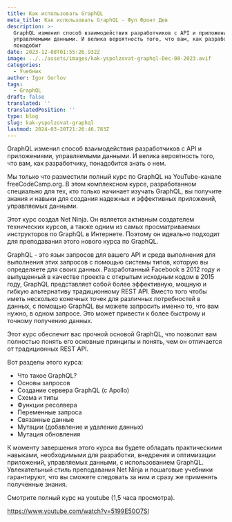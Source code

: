 ```yaml
---
title: Как использовать GraphQL
meta_title: Как использовать GraphQL - Фул Фронт Дев
description: >-
  GraphQL изменил способ взаимодействия разработчиков с API и приложениями,
  управляемыми данными. И велика вероятность того, что вам, как разработчику,
  понадобит
date: 2023-12-08T01:55:26.932Z
image: ../../assets/images/kak-yspolzovat-graphql-Dec-08-2023.avif
categories:
  - Учебник
author: Igor Gorlov
tags:
  - GraphQL
draft: false
translated: ''
translatedPosition: ''
type: blog
slug: kak-yspolzovat-graphql
lastmod: 2024-03-20T21:26:46.783Z
---
```


GraphQL изменил способ взаимодействия разработчиков с API и приложениями, управляемыми данными. И велика вероятность того, что вам, как разработчику, понадобится знать о нем.

Мы только что разместили полный курс по GraphQL на YouTube-канале freeCodeCamp.org. В этом комплексном курсе, разработанном специально для тех, кто только начинает изучать GraphQL, вы получите знания и навыки для создания надежных и эффективных приложений, управляемых данными.

Этот курс создал Net Ninja. Он является активным создателем технических курсов, а также одним из самых просматриваемых инструкторов по GraphQL в Интернете. Поэтому он идеально подходит для преподавания этого нового курса по GraphQL.

GraphQL - это язык запросов для вашего API и среда выполнения для выполнения этих запросов с помощью системы типов, которую вы определяете для своих данных. Разработанный Facebook в 2012 году и выпущенный в качестве проекта с открытым исходным кодом в 2015 году, GraphQL представляет собой более эффективную, мощную и гибкую альтернативу традиционному REST API. Вместо того чтобы иметь несколько конечных точек для различных потребностей в данных, с помощью GraphQL вы можете запросить именно то, что вам нужно, в одном запросе. Это может привести к более быстрому и точному получению данных.

Этот курс обеспечит вас прочной основой GraphQL, что позволит вам полностью понять его основные принципы и понять, чем он отличается от традиционных REST API.

Вот разделы этого курса:

- Что такое GraphQL?
- Основы запросов
- Создание сервера GraphQL (с Apollo)
- Схема и типы
- Функции ресолвера
- Переменные запроса
- Связанные данные
- Мутации (добавление и удаление данных)
- Мутация обновления

К моменту завершения этого курса вы будете обладать практическими навыками, необходимыми для разработки, внедрения и оптимизации приложений, управляемых данными, с использованием GraphQL. Увлекательный стиль преподавания Net Ninja и пошаговые учебники гарантируют, что вы сможете следовать за ним и сразу же применять полученные знания.

Смотрите полный курс на youtube (1,5 часа просмотра).

https://www.youtube.com/watch?v=5199E50O7SI
